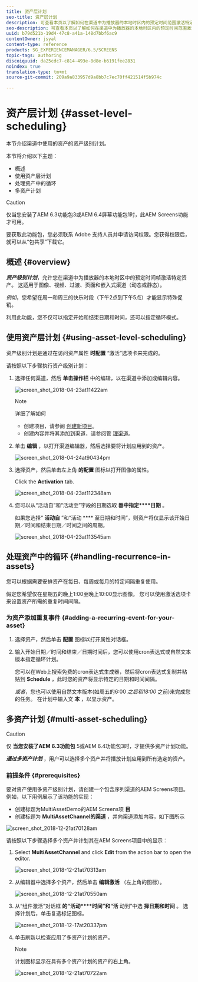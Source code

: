 ```yaml
---
title: 资产层计划
seo-title: 资产层计划
description: 可查看本页以了解如何在渠道中为播放器的本地时区内的预定时间范围激活特定资产。
seo-description: 可查看本页以了解如何在渠道中为播放器的本地时区内的预定时间范围激活特定资产。
uuid: b79d521b-19d4-47c8-a41a-148d7bbf6ac9
contentOwner: jsyal
content-type: reference
products: SG_EXPERIENCEMANAGER/6.5/SCREENS
topic-tags: authoring
discoiquuid: da25cdc7-c814-493e-8d8e-b6191fee2831
noindex: true
translation-type: tm+mt
source-git-commit: 209a9a833957d9a8bb7c7ec70ff421514f5b974c

---
```



# 资产层计划 {#asset-level-scheduling}

本节介绍渠道中使用的资产的资产级别计划。

本节将介绍以下主题：

* 概述
* 使用资产层计划
* 处理资产中的循环
* 多资产计划


>[!CAUTION]
>
>仅当您安装了AEM 6.3功能包3或AEM 6.4屏幕功能包1时，此AEM Screens功能才可用。
>
>要获取此功能包，您必须联系 Adobe 支持人员并申请访问权限。您获得权限后，就可以从“包共享”下载它。

## 概述 {#overview}

***资产级别计划***，允许您在渠道中为播放器的本地时区中的预定时间帧激活特定资产。 这适用于图像、视频、过渡、页面和嵌入式渠道（动态或静态）。

*例如*，您希望在周一和周三的快乐时段（下午2点到下午5点）才能显示特殊促销。

利用此功能，您不仅可以指定开始和结束日期和时间，还可以指定循环模式。

## 使用资产层计划 {#using-asset-level-scheduling}

资产级别计划是通过在访问资产属性 **时配置** “激活”选项卡来完成的。

请按照以下步骤执行资产级别计划：

1. 选择任何渠道，然后 **单击操作栏** 中的编辑，以在渠道中添加或编辑内容。

   ![screen_shot_2018-04-23at11422am](assets/screen_shot_2018-04-23at111422am.png)

   >[!NOTE]
   >
   >详细了解如何
   >
   >* 创建项目，请参阅 [创建新项目](creating-a-screens-project.md)。
   >* 创建内容并将其添加到渠道，请参阅管 [理渠道](managing-channels.md)。


1. 单击 **编辑** ，以打开渠道编辑器，然后选择要将计划应用到的资产。

   ![screen_shot_2018-04-24at90434pm](assets/screen_shot_2018-04-24at90434pm.png)

1. 选择资产，然后单击左上角 **的配置** 图标以打开图像的属性。

   Click the **Activation** tab.

   ![screen_shot_2018-04-23at112348am](assets/screen_shot_2018-04-23at112348am.png)

1. 您可以从“活动自”和“活动至”字段的日期选取 **器中指定****日期** 。

   如果您选择“ **活动自** ”和“活动 **** 至日期和时间”，则资产将仅显示该开始日期／时间和结束日期／时间之间的周期。

   ![screen_shot_2018-04-23at113545am](assets/screen_shot_2018-04-23at113545am.png)

## 处理资产中的循环 {#handling-recurrence-in-assets}

您可以根据需要安排资产在每日、每周或每月的特定间隔重复使用。

假定您希望仅在星期五的晚上1:00至晚上10:00显示图像。 您可以使用激活选项卡来设置资产所需的重复时间间隔。

### 为资产添加重复事件 {#adding-a-recurring-event-for-your-asset}

1. 选择资产，然后单击 **配置** 图标以打开属性对话框。
1. 输入开始日期／时间和结束／日期时间后，您可以使用cron表达式或自然文本版本指定循环计划。

   您可以在Web上搜索免费的cron表达式生成器，然后将cron表达式复制并粘贴到 **Schedule** ，此时您的资产将显示特定的日期和时间间隔。

   *或者*，您也可以使用自然文本版本(如周五的6:00 *之后和18:00* 之前)来完成您的任务。 在计划中输入文 **本** ，以显示资产。

## 多资产计划 {#multi-asset-scheduling}

>[!CAUTION]
>
>仅 **当您安装了AEM 6.3功能包** 5或AEM 6.4功能包3时，才提供多资产计划功能。

***通过多资产计划*** ，用户可以选择多个资产并将播放计划应用到所有选定的资产。

### 前提条件 {#prerequisites}

要对资产使用多资产级别计划，请创建一个包含序列渠道的AEM Screens项目。 例如，以下用例展示了该功能的实现：

* 创建标题为MultiAssetDemo的AEM Screens项 **目**
* 创建标题为 **MultiAssetChannel的渠道** ，并向渠道添加内容，如下图所示

![screen_shot_2018-12-21at70128am](assets/screen_shot_2018-12-21at70128am.png)

请按照以下步骤选择多个资产并计划其在AEM Screens项目中的显示：

1. Select **MultiAssetChannel** and click **Edit** from the action bar to open the editor.

   ![screen_shot_2018-12-21at70313am](assets/screen_shot_2018-12-21at70313am.png)

1. 从编辑器中选择多个资产，然后单击 **编辑激活** （左上角的图标）。

   ![screen_shot_2018-12-21at70550am](assets/screen_shot_2018-12-21at70550am.png)

1. 从“组件激活”对话框 **的“活动****时间”和“活** 动到”中选 **择日期和时间** 。 选择计划后，单击复选标记图标。

   ![screen_shot_2018-12-17at20337pm](assets/screen_shot_2018-12-17at20337pm.png)

1. 单击刷新以检查应用了多资产计划的资产。

   >[!NOTE]
   >
   >计划图标显示在具有多个资产计划的资产的右上角。

   ![screen_shot_2018-12-21at70722am](assets/screen_shot_2018-12-21at70722am.png)

